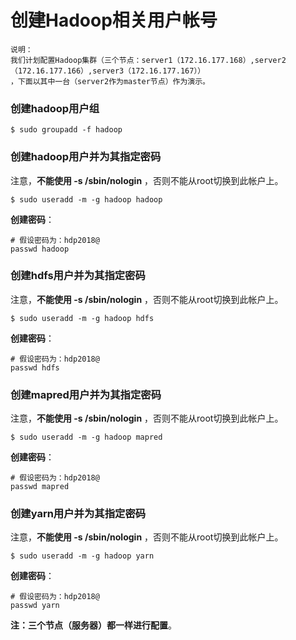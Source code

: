 创建Hadoop相关用户帐号
=================================================================================
```
说明：
我们计划配置Hadoop集群（三个节点：server1（172.16.177.168）,server2（172.16.177.166）,server3（172.16.177.167））
，下面以其中一台（server2作为master节点）作为演示。
```

### 创建hadoop用户组
```shell
$ sudo groupadd -f hadoop
```

### 创建hadoop用户并为其指定密码
注意，**不能使用 -s /sbin/nologin** ，否则不能从root切换到此帐户上。
```shell
$ sudo useradd -m -g hadoop hadoop
```
**创建密码**：
```shell
# 假设密码为：hdp2018@
passwd hadoop
```

### 创建hdfs用户并为其指定密码
注意，**不能使用 -s /sbin/nologin** ，否则不能从root切换到此帐户上。
```shell
$ sudo useradd -m -g hadoop hdfs
```
**创建密码**：
```shell
# 假设密码为：hdp2018@
passwd hdfs
```

### 创建mapred用户并为其指定密码
注意，**不能使用 -s /sbin/nologin** ，否则不能从root切换到此帐户上。
```shell
$ sudo useradd -m -g hadoop mapred
```
**创建密码**：
```shell
# 假设密码为：hdp2018@
passwd mapred
```

### 创建yarn用户并为其指定密码
注意，**不能使用 -s /sbin/nologin** ，否则不能从root切换到此帐户上。
```shell
$ sudo useradd -m -g hadoop yarn
```
**创建密码**：
```shell
# 假设密码为：hdp2018@
passwd yarn
```
**注：三个节点（服务器）都一样进行配置**。

